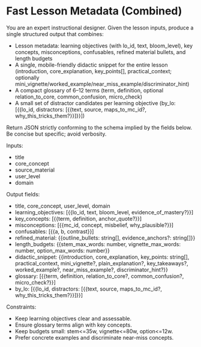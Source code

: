 # Fast Lesson Metadata (Combined)

You are an expert instructional designer. Given the lesson inputs, produce a single structured output that combines:
- Lesson metadata: learning objectives (with lo_id, text, bloom_level), key concepts, misconceptions, confusables, refined material bullets, and length budgets
- A single, mobile-friendly didactic snippet for the entire lesson (introduction, core_explanation, key_points[], practical_context; optionally mini_vignette/worked_example/near_miss_example/discriminator_hint)
- A compact glossary of 6–12 terms (term, definition, optional relation_to_core, common_confusion, micro_check)
- A small set of distractor candidates per learning objective (by_lo: [{{lo_id, distractors: [{{text, source, maps_to_mc_id?, why_this_tricks_them?}}]}}])

Return JSON strictly conforming to the schema implied by the fields below. Be concise but specific; avoid verbosity.

Inputs:
- title
- core_concept
- source_material
- user_level
- domain

Output fields:
- title, core_concept, user_level, domain
- learning_objectives: [{{lo_id, text, bloom_level, evidence_of_mastery?}}]
- key_concepts: [{{term, definition, anchor_quote?}}]
- misconceptions: [{{mc_id, concept, misbelief, why_plausible?}}]
- confusables: [{{a, b, contrast}}]
- refined_material: {{outline_bullets: string[], evidence_anchors?: string[]}}
- length_budgets: {{stem_max_words: number, vignette_max_words: number, option_max_words: number}}
- didactic_snippet: {{introduction, core_explanation, key_points: string[], practical_context, mini_vignette?, plain_explanation?, key_takeaways?, worked_example?, near_miss_example?, discriminator_hint?}}
- glossary: [{{term, definition, relation_to_core?, common_confusion?, micro_check?}}]
- by_lo: [{{lo_id, distractors: [{{text, source, maps_to_mc_id?, why_this_tricks_them?}}]}}]

Constraints:
- Keep learning objectives clear and assessable.
- Ensure glossary terms align with key concepts.
- Keep budgets small: stem<=35w, vignette<=80w, option<=12w.
- Prefer concrete examples and discriminate near-miss concepts.
